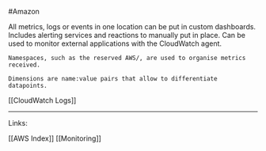 #Amazon 


All metrics, logs or events in one location can be put in custom dashboards.
Includes alerting services and reactions to manually put in place. 
Can be used to monitor external applications with the CloudWatch agent. 

	Namespaces, such as the reserved AWS/, are used to organise metrics received. 
	
	Dimensions are name:value pairs that allow to differentiate datapoints. 


[[CloudWatch Logs]]


---
Links:

[[AWS Index]]
[[Monitoring]]
